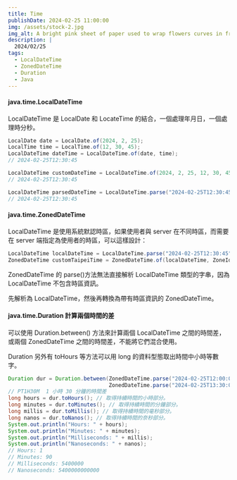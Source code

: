```yaml
---
title: Time
publishDate: 2024-02-25 11:00:00
img: /assets/stock-2.jpg
img_alt: A bright pink sheet of paper used to wrap flowers curves in front of rich blue background
description: |
  2024/02/25
tags:
  - LocalDateTime
  - ZonedDateTime
  - Duration
  - Java
---
```


#### java.time.LocalDateTime

LocalDateTime 是 LocalDate 和 LocateTime 的結合，一個處理年月日，一個處理時分秒。

```java
LocalDate date = LocalDate.of(2024, 2, 25);
LocalTime time = LocalTime.of(12, 30, 45);
LocalDateTime dateTime = LocalDateTime.of(date, time);
// 2024-02-25T12:30:45

LocalDateTime customDateTime = LocalDateTime.of(2024, 2, 25, 12, 30, 45);
// 2024-02-25T12:30:45

LocalDateTime parsedDateTime = LocalDateTime.parse("2024-02-25T12:30:45");
// 2024-02-25T12:30:45
```

#### java.time.ZonedDateTime

LocalDateTime 是使用系統默認時區，如果使用者與 server 在不同時區，而需要在 server 端指定為使用者的時區，可以這樣設計：

```java
LocalDateTime localDateTime = LocalDateTime.parse("2024-02-25T12:30:45");
ZonedDateTime customTaipeiTime = ZonedDateTime.of(localDateTime, ZoneId.of("Asia/Taipei"));
```

ZonedDateTime 的 parse()方法無法直接解析 LocalDateTime 類型的字串，因為 LocalDateTime 不包含時區資訊。

先解析為 LocalDateTime，然後再轉換為帶有時區資訊的 ZonedDateTime。

#### java.time.Duration 計算兩個時間的差

可以使用 Duration.between() 方法來計算兩個 LocalDateTime 之間的時間差，或兩個 ZonedDateTime 之間的時間差，不能將它們混合使用。

Duration 另外有 toHours 等方法可以用 long 的資料型態取出時間中小時等數字。

```java
Duration dur = Duration.between(ZonedDateTime.parse("2024-02-25T12:00:00+08:00[Asia/Taipei]"),
                                ZonedDateTime.parse("2024-02-25T13:30:00+08:00[Asia/Taipei]") );
// PT1H30M  1 小時 30 分鐘的時間差
long hours = dur.toHours(); // 取得持續時間的小時部分。
long minutes = dur.toMinutes(); // 取得持續時間的分鐘部分。
long millis = dur.toMillis(); // 取得持續時間的毫秒部分。
long nanos = dur.toNanos(); // 取得持續時間的奈秒部分。
System.out.println("Hours: " + hours);
System.out.println("Minutes: " + minutes);
System.out.println("Milliseconds: " + millis);
System.out.println("Nanoseconds: " + nanos);
// Hours: 1
// Minutes: 90
// Milliseconds: 5400000
// Nanoseconds: 5400000000000
```
